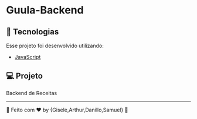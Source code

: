 # Guula-Backend


## :rocket: Tecnologias

Esse projeto foi desenvolvido utilizando:

- [JavaScript](https://www.oracle.com/br/java/)


## 💻 Projeto

Backend de Receitas 


---

:wave: Feito com ♥ by {Gisele,Arthur,Danillo,Samuel} :wave:


